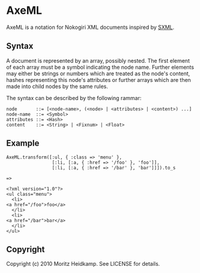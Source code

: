 # AxeML

AxeML is a notation for Nokogiri XML documents inspired by [SXML](http://okmij.org/ftp/Scheme/SXML.html).

## Syntax

A document is represented by an array, possibly nested. The first
element of each array must be a symbol indicating the node
name. Further elements may either be strings or numbers which are
treated as the node's content, hashes representing this node's
attributes or further arrays which are then made into child nodes by
the same rules.

The syntax can be described by the following rammar:

    node       ::= [<node-name>, (<node> | <attributes> | <content>) ...]
    node-name  ::= <Symbol>
    attributes ::= <Hash>
    content    ::= <String> | <Fixnum> | <Float>


## Example

    AxeML.transform([:ul, { :class => 'menu' },
                     [:li, [:a, { :href => '/foo' }, 'foo']],
                     [:li, [:a, { :href => '/bar' }, 'bar']]]).to_s

    =>

    <?xml version="1.0"?>
    <ul class="menu">
      <li>
	<a href="/foo">foo</a>
      </li>
      <li>
	<a href="/bar">bar</a>
      </li>
    </ul>

## Copyright

Copyright (c) 2010 Moritz Heidkamp. See LICENSE for details.

